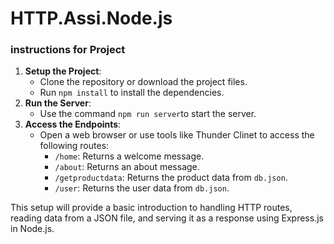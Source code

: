 # HTTP.Assi.Node.js

### instructions for Project

1. **Setup the Project**:
    - Clone the repository or download the project files.
    - Run `npm install` to install the dependencies.
2. **Run the Server**:
    - Use the command `npm run server`to start the server.
3. **Access the Endpoints**:
    - Open a web browser or use tools like Thunder Clinet to access the following routes:
        - `/home`: Returns a welcome message.
        - `/about`: Returns an about message.
        - `/getproductdata`: Returns the product data from `db.json`.
        - `/user`: Returns the user data from `db.json`.

This setup will provide a basic introduction to handling HTTP routes, reading data from a JSON file, and serving it as a response using Express.js in Node.js.
